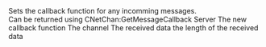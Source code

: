 <function name="SetMessageCallback" parent="CNetChan" type="classfunc">
	<description>
		Sets the callback function for any incomming messages.<br>
		Can be returned using <page>CNetChan:GetMessageCallback</page>
		<added version="0.7"></added>
	</description>
	<realm>Server</realm>
	<args>
		<arg name="callback" type="function">The new callback function
			<callback>
				<arg name="channel" type="CNetChan">The channel</arg>
				<arg name="buffer" type="bf_read">The received data</arg>
				<arg name="length" type="number">the length of the received data</arg>
			</callback>
		</arg>
	</args>
</function>